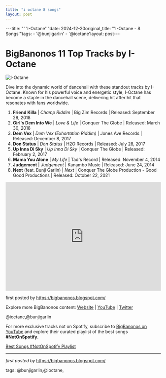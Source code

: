 ```yaml
---
title: "i octane 8 songs"
layout: post
---
```

---title: "' 'I-Octane''"date: 2024-12-20original_title: "'I-Octane - 8 Songs'"tags:  - '@bunjigarlin'  - '@ioctane'layout: post---<h1>BigBanonos 11 Top Tracks by I-Octane</h1><img alt="I-Octane" src="https://i.scdn.co/image/ab6761610000e5eb231e25bf365cda8859d6c10c" /> <p>Dive into the dynamic world of dancehall with these standout tracks by I-Octane. Known for his powerful voice and energetic style, I-Octane has become a staple in the dancehall scene, delivering hit after hit that resonates with fans worldwide.</p> <ol> <li><strong>Friend Killa</strong> | <em>Champ Riddim</em> | Big Zim Records | Released: September 28, 2018</li> <li><strong>Girl's Dem Into We</strong> | <em>Love & Life</em> | Conquer The Globe | Released: March 30, 2018</li> <li><strong>Dem Vex</strong> | <em>Dem Vex (Exhortation Riddim)</em> | Jones Ave Records | Released: December 8, 2017</li> <li><strong>Don Status</strong> | <em>Don Status</em> | H2O Records | Released: July 28, 2017</li> <li><strong>Up Inna Di Sky</strong> | <em>Up Inna Di Sky</em> | Conquer The Globe | Released: February 2, 2017</li> <li><strong>Mama You Alone</strong> | <em>My Life</em> | Tad's Record | Released: November 4, 2014</li> <li><strong>Judgement</strong> | <em>Judgement</em> | Kanambo Music | Released: June 24, 2014</li> <li><strong>Next</strong> (feat. Bunji Garlin) | <em>Next</em> | Conquer The Globe Production - Good Good Productions | Released: October 22, 2021</li></ol> <div> <iframe allow="autoplay; clipboard-write; encrypted-media; fullscreen; picture-in-picture" allowfullscreen="" frameborder="0" height="352" loading="lazy" src="https://open.spotify.com/embed/playlist/7LhfuRIeODHHkOmn9UvdkJ?utm_source=generator" width="100%"></iframe></div> <p>first posted by <a href="https://bigbanonos.blogspot.com/">https://bigbanonos.blogspot.com/</a></p> <div> <p>Explore more BigBanonos content: <a href="https://bigbanonos.blogspot.com/">Website</a> | <a href="https://www.youtube.com/@BigBanonos">YouTube</a> | <a href="https://x.com/bigbanonos">Twitter</a></p></div> <!--Tags--><p>@ioctane,@bunjigarlin</p><!--Subscribe and Playlist Links--><div>    <p>For more exclusive tracks not on Spotify, subscribe to <a href="https://www.youtube.com/@BigBanonos" target="_blank">BigBanonos on YouTube</a> and explore their curated playlist of the best songs <strong>#NotOnSpotify</strong>.</p>    <p><a href="https://www.youtube.com/playlist?list=PLtuNtuTatqI0kFahUCbtbfenC_ET5O_tr" target="_blank">Best Songs #NotOnSpotify Playlist<br /></a></p></div><hr /><p><em>first posted by</em> <a href="https://bigbanonos.blogspot.com/" rel="noopener" target="_new">https://bigbanonos.blogspot.com/</a></p><p>tags: @bunjigarlin,@ioctane,</p>